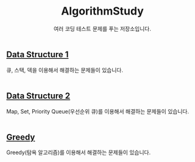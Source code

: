 <div align="center">

# AlgorithmStudy

여러 코딩 테스트 문제를 푸는 저장소입니다.
<br><br>
</div>

## [Data Structure 1](https://github.com/minyoung529/AlgorithmStudy/blob/main/DataStructure1/README.md)

큐, 스택, 덱을 이용해서 해결하는 문제들이 있습니다.<br><br>


## [Data Structure 2](https://github.com/minyoung529/AlgorithmStudy/blob/main/DataStructure2/README.md)

Map, Set, Priority Queue(우선순위 큐)를 이용해서 해결하는 문제들이 있습니다.<br><br>


## [Greedy](https://github.com/minyoung529/AlgorithmStudy/blob/main/Greedy/README.md)

Greedy(탐욕 알고리즘)를 이용해서 해결하는 문제들이 있습니다.<br><br>
